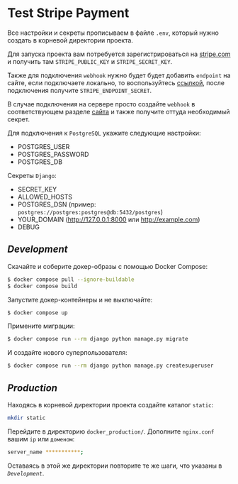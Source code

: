 # Test Stripe Payment

Все настройки и секреты прописываем в файле `.env`, который нужно создать в корневой директории проекта.

Для запуска проекта вам потребуется зарегистрироваться на [stripe.com](https://stripe.com/) и получить там `STRIPE_PUBLIC_KEY` и `STRIPE_SECRET_KEY`.

Также для подключения `webhook` нужно будет будет добавить `endpoint` на сайте, если подключаете локально, то воспользуйтесь [ссылкой](https://stripe.com/docs/stripe-cli#install), после подключения получите `STRIPE_ENDPOINT_SECRET`.

В случае подключения на сервере просто создайте `webhook` в соответствующем разделе [сайта](https://dashboard.stripe.com/webhooks/) и также получите оттуда необходимый секрет.

Для подключения к `PostgreSQL` укажите следующие настройки:
 * POSTGRES_USER
 * POSTGRES_PASSWORD
 * POSTGRES_DB

Секреты `Django`:
 * SECRET_KEY
 * ALLOWED_HOSTS
 * POSTGRES_DSN (пример: `postgres://postgres:postgres@db:5432/postgres`)
 * YOUR_DOMAIN (http://127.0.0.1:8000 или http://example.com)
 * DEBUG


## _Development_

Скачайте и соберите докер-образы с помощью Docker Сompose:
```sh
$ docker compose pull --ignore-buildable
$ docker compose build
```

Запустите докер-контейнеры и не выключайте:
```sh
$ docker compose up
```

Примените миграции:
```sh
$ docker compose run --rm django python manage.py migrate
```

И создайте нового суперпользователя:
```sh
$ docker compose run --rm django python manage.py createsuperuser
```

## _Production_

Находясь в корневой директории проекта создайте каталог `static`:
```sh
mkdir static
```

Перейдите в директорию `docker_production/`. Дополните `nginx.conf` вашим `ip` или `доменом`:
```sh
server_name ***********;
```

Оставаясь в этой же директории повторите те же шаги, что указаны в _`Development`_.
